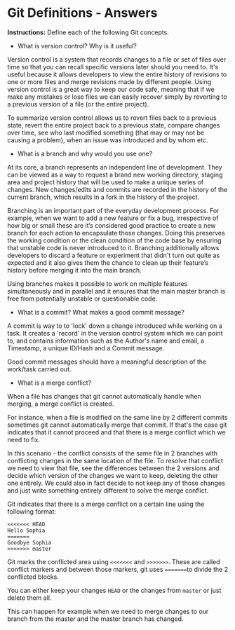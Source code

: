 # Git Definitions - Answers

**Instructions:** Define each of the following Git concepts.

* What is version control?  Why is it useful?

Version control is a system that records changes to a file or set of files over time so that you can recall specific versions later should you need to. It's useful because it allows developers to view the entire history of revisions to one or more files and merge revisions made by different people. Using version control is a great way to keep our code safe, meaning that if we make any mistakes or lose files we can easily recover simply by reverting to a previous version of a file (or the entire project). 

To summarize version control allows us to revert files back to a previous state, revert the entire project back to a previous state, compare changes over time, see who last modified something (that may or may not be causing a problem), when an issue was introduced and by whom etc. 

* What is a branch and why would you use one?

At its core, a branch represents an independent line of development. They can be viewed as a way to request a brand new working directory, staging area and project history that will be used to make a unique series of changes. New changes/edits and commits are recorded in the history of the current branch, which results in a fork in the history of the project.

Branching is an important part of the everyday development process. For example, when we want to add a new feature or fix a bug, irrespective of how big or small these are it’s considered good practice to create a new branch for each action to encapsulate those changes. Doing this preserves the working condition or the clean condition of the code base by ensuring that unstable code is never introduced to it. Branching additionally allows developers to discard a feature or experiment that didn't turn out quite as expected and it also gives them the chance to clean up their feature’s history before merging it into the main branch.

Using branches makes it possible to work on multiple features simultaneously and in parallel and it ensures that the main master branch is free from potentially unstable or questionable code.


* What is a commit? What makes a good commit message?

A commit is way to to 'lock' down a change introduced while working on a task. It creates a 'record' in the version control system which we can point to, and contains information such as the Author's name and email, a Timestamp, a unique ID/Hash and a Commit message.

Good commit messages should have a meaningful description of the work/task carried out.


* What is a merge conflict?

When a file has changes that git cannot automatically handle when merging, a merge conflict is created.

For instance, when a file is modified on the same line by 2 different commits sometimes git cannot automatically merge that commit. If that's the case git indicates that it cannot proceed and that there is a merge conflict which we need to fix. 

In this scenario - the conflict consists of the same file in 2 branches with conflicting changes in the same location of the file. To resolve that conflict we need to view that file, see the differences between the 2 versions and decide which version of the changes we want to keep, deleting the other one entirely. We could also in fact decide to not keep any of those changes and just write something entirely different to solve the merge conflict.

Git indicates that there is a merge conflict on a certain line using the following format:

```
<<<<<<< HEAD
Hello Sophia
=======
Goodbye Sophia
>>>>>>> master
```

Git marks the conflicted area using `<<<<<<<` and `>>>>>>>`. These are called conflict markers and between those markers, git uses `=======`to divide the 2 conflicted blocks.

You can either keep your changes `HEAD` or the changes from `master` or just delete them all.

This can happen for example when we need to merge changes to our branch from the master and the master branch has changed.
